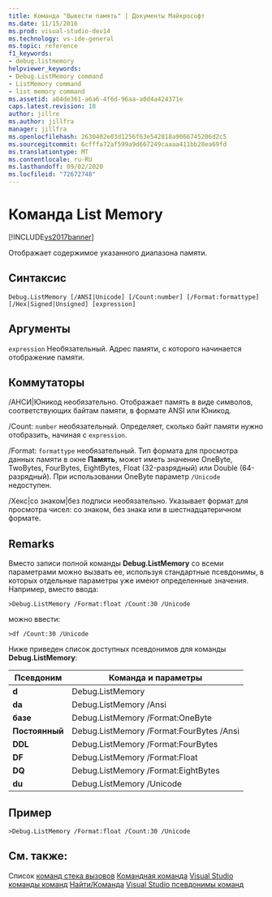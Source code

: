 ```yaml
---
title: Команда "Вывести память" | Документы Майкрософт
ms.date: 11/15/2016
ms.prod: visual-studio-dev14
ms.technology: vs-ide-general
ms.topic: reference
f1_keywords:
- debug.listmemory
helpviewer_keywords:
- Debug.ListMemory command
- ListMemory command
- list memory command
ms.assetid: a84de361-a6a6-4f6d-96aa-a0d4a424371e
caps.latest.revision: 18
author: jillre
ms.author: jillfra
manager: jillfra
ms.openlocfilehash: 2630402e03d1256f63e542818a9066745206d2c5
ms.sourcegitcommit: 6cfffa72af599a9d667249caaaa411bb28ea69fd
ms.translationtype: MT
ms.contentlocale: ru-RU
ms.lasthandoff: 09/02/2020
ms.locfileid: "72672748"
---
```

# <a name="list-memory-command"></a>Команда List Memory
[!INCLUDE[vs2017banner](../../includes/vs2017banner.md)]

Отображает содержимое указанного диапазона памяти.

## <a name="syntax"></a>Синтаксис

```
Debug.ListMemory [/ANSI|Unicode] [/Count:number] [/Format:formattype]
[/Hex|Signed|Unsigned] [expression]
```

## <a name="arguments"></a>Аргументы
 `expression` Необязательный. Адрес памяти, с которого начинается отображение памяти.

## <a name="switches"></a>Коммутаторы
 /АНСИ&#124;Юникод необязательно. Отображает память в виде символов, соответствующих байтам памяти, в формате ANSI или Юникод.

 /Count: `number` необязательный. Определяет, сколько байт памяти нужно отобразить, начиная с `expression`.

 /Format: `formattype` необязательный. Тип формата для просмотра данных памяти в окне **Память**, может иметь значение OneByte, TwoBytes, FourBytes, EightBytes, Float (32-разрядный) или Double (64-разрядный). При использовании OneByte параметр `/Unicode` недоступен.

 /Хекс&#124;со знаком&#124;без подписи необязательно. Указывает формат для просмотра чисел: со знаком, без знака или в шестнадцатеричном формате.

## <a name="remarks"></a>Remarks
 Вместо записи полной команды **Debug.ListMemory** со всеми параметрами можно вызвать ее, используя стандартные псевдонимы, в которых отдельные параметры уже имеют определенные значения. Например, вместо ввода:

```
>Debug.ListMemory /Format:float /Count:30 /Unicode
```

 можно ввести:

```
>df /Count:30 /Unicode
```

 Ниже приведен список доступных псевдонимов для команды **Debug.ListMemory**:

|Псевдоним|Команда и параметры|
|-----------|--------------------------|
|**d**|Debug.ListMemory|
|**da**|Debug.ListMemory /Ansi|
|**базе**|Debug.ListMemory /Format:OneByte|
|**Постоянный**|Debug.ListMemory /Format:FourBytes /Ansi|
|**DDL**|Debug.ListMemory /Format:FourBytes|
|**DF**|Debug.ListMemory /Format:Float|
|**DQ**|Debug.ListMemory /Format:EightBytes|
|**du**|Debug.ListMemory /Unicode|

## <a name="example"></a>Пример

```
>Debug.ListMemory /Format:float /Count:30 /Unicode
```

## <a name="see-also"></a>См. также:
 Список [команд стека вызовов](../../ide/reference/list-call-stack-command.md) [Командная команда](../../ide/reference/list-threads-command.md) [Visual Studio](../../ide/reference/visual-studio-commands.md) [команды команд](../../ide/reference/command-window.md) [Найти/Команда](../../ide/find-command-box.md) [Visual Studio псевдонимы команд](../../ide/reference/visual-studio-command-aliases.md)
